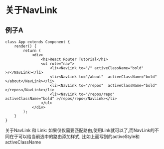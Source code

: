 # 关于NavLink

## 例子A
```
class App extends Component {
    render() {
        return (
            <div>
                <h1>React Router Tutorial</h1>
                <ul role="nav">
                    <li><NavLink to="/" activeClassName="bold" >/</NavLink></li>
                    <li><NavLink to="/about"  activeClassName="bold" >/about</NavLink></li>
                    <li><NavLink to="/repos"  activeClassName="bold" >/repos</NavLink></li>
                    <li><NavLink to="/repos/repo"  activeClassName="bold" >/repos/repo</NavLink></li>
                </ul>
            </div>
        );
    }
}
```

关于NavLink 和 Link: 
如果仅仅需要匹配路由,使用Link就可以了,而NavLink的不同在于可以给当前选中的路由添加样式, 比如上面写到的activeStyle和activeClassName
